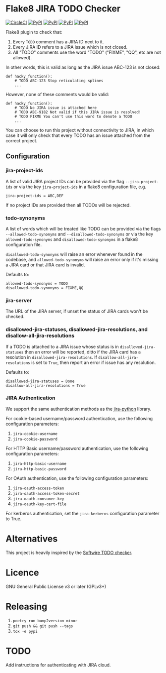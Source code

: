 Flake8 JIRA TODO Checker
========================

[![CircleCI](https://circleci.com/gh/SimonStJG/flake8-jira-todo-checker/tree/master.svg?style=shield)](https://circleci.com/gh/SimonStJG/flake8-jira-todo-checker/tree/master)
[![PyPI](https://img.shields.io/pypi/v/flake8-jira-todo-checker.svg?color=green)](https://pypi.python.org/pypi/flake8-jira-todo-checker)
[![PyPI](https://img.shields.io/pypi/l/flake8-jira-todo-checker.svg?color=green)](https://pypi.python.org/pypi/flake8-jira-todo-checker)
[![PyPI](https://img.shields.io/pypi/pyversions/flake8-jira-todo-checker.svg)](https://pypi.python.org/pypi/flake8-jira-todo-checker)
[![PyPI](https://img.shields.io/pypi/format/flake8-jira-todo-checker.svg)](https://pypi.python.org/pypi/flake8-jira-todo-checker)

Flake8 plugin to check that:

 1. Every `TODO` comment has a JIRA ID next to it.  
 2. Every JIRA ID refers to a JIRA issue which is not closed.
 3. All "TODO" comments use the word "TODO" ("FIXME", "QQ", etc are not allowed).

In other words, this is valid as long as the JIRA issue ABC-123 is not closed:

```
def hacky_function():
    # TODO ABC-123 Stop reticulating splines
    ...
```

However, none of these comments would be valid:

```
def hacky_function():
    # TODO No JIRA issue is attached here
    # TODO ABC-9182 Not valid if this JIRA issue is resolved!
    # TODO FIXME You can't use this word to denote a TODO
    ...
```

You can choose to run this project without connectivity to JIRA, in which case it will only check that every TODO has
an issue attached from the correct project.

## Configuration

### jira-project-ids

A list of valid JIRA project IDs can be provided via the flag `--jira-project-ids` or via the key `jira-project-ids`
in a flake8 configuration file, e.g.

```
jira-project-ids = ABC,DEF
```

If no project IDs are provided then all TODOs will be rejected.

### todo-synonyms

A list of words which will be treated like TODO can be provided via the flags `--allowed-todo-synonyms` and 
`--disallowed-todo-synonyms` or via the key `allowed-todo-synonyms` and `disallowed-todo-synonyms` in a flake8 
configuration file.  

`disallowed-todo-synonyms` will raise an error whenever found in the codebase, and `allowed-todo-synonyms` will raise an 
error only if it's missing a JIRA card or that JIRA card is invalid.

Defaults to:
```
allowed-todo-synonyms = TODO
disallowed-todo-synonyms = FIXME,QQ
```

### jira-server

The URL of the JIRA server, if unset the status of JIRA cards won't be checked.


### disallowed-jira-statuses, disallowed-jira-resolutions, and disallow-all-jira-resolutions

If a TODO is attached to a JIRA issue whose status is in `disallowed-jira-statuses` then an error will be reported, 
ditto if the JIRA card has a resolution in `disallowed-jira-resolutions`.  If `disallow-all-jira-resolutions` is set to 
`True`, then report an error if issue has any resolution. 

Defaults to:
```
disallowed-jira-statuses = Done
disallow-all-jira-resolutions = True
```

### JIRA Authentication

We support the same authentication methods as the 
[jira-python](https://jira.readthedocs.io/en/master/examples.html#authentication) library.

For cookie-based username/password authentication, use the following configuration parameters:

1.  `jira-cookie-username`
1.  `jira-cookie-password`

For HTTP Basic username/password authentication, use the following configuration parameters:

1.  `jira-http-basic-username`
1.  `jira-http-basic-password`

For OAuth authentication, use the following configuration parameters:

1.  `jira-oauth-access-token`
1.  `jira-oauth-access-token-secret`
1.  `jira-oauth-consumer-key`
1.  `jira-oauth-key-cert-file`

For kerberos authentication, set the `jira-kerberos` configuration parameter to True. 

# Alternatives

This project is heavily inspired by the [Softwire TODO checker](https://github.com/Softwire/todo-checker).

# Licence

GNU General Public License v3 or later (GPLv3+)

# Releasing

1. `poetry run bump2version minor`
1. `git push && git push --tags`
1. `tox -e pypi`

# TODO

Add instructions for authenticating with JIRA cloud.